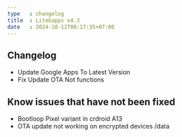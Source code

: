 ```yaml
---
type   : changelog
title  : LiteGapps v4.3
date   : 2024-10-12T09:17:35+07:00
---
```



## Changelog
- Update Google Apps To Latest Version
- Fix Update OTA Not functions



## Know issues that have not been fixed
- Bootloop Pixel variant in crdroid A13
- OTA update not working on encrypted devices /data
